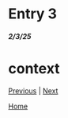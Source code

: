 # Entry 3
##### 2/3/25

# context


[Previous](entry02.md) | [Next](entry04.md)

[Home](../README.md)
